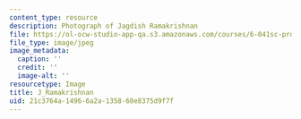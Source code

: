 ```yaml
---
content_type: resource
description: Photograph of Jagdish Ramakrishnan
file: https://ol-ocw-studio-app-qa.s3.amazonaws.com/courses/6-041sc-probabilistic-systems-analysis-and-applied-probability-fall-2013/21c3764a14966a2a135860e8375d9f7f_J_Ramakrishnan.jpg
file_type: image/jpeg
image_metadata:
  caption: ''
  credit: ''
  image-alt: ''
resourcetype: Image
title: J_Ramakrishnan
uid: 21c3764a-1496-6a2a-1358-60e8375d9f7f
---
```

